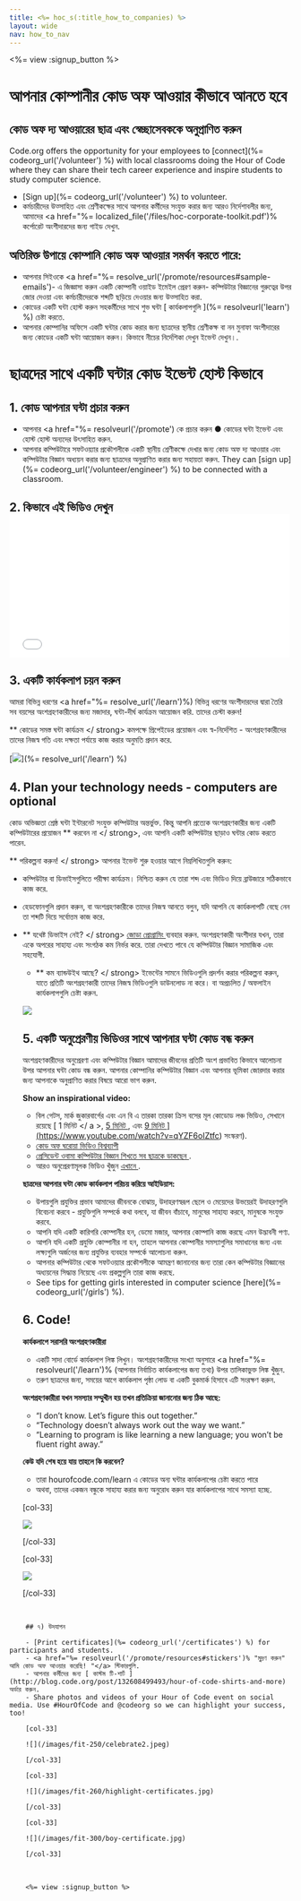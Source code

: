 ```yaml
---
title: <%= hoc_s(:title_how_to_companies) %>
layout: wide
nav: how_to_nav
---
```

<%= view :signup_button %>

# আপনার কোম্পানীর কোড অফ আওয়ার কীভাবে আনতে হবে

## কোড অফ দ্য আওয়ারের ছাত্র এবং স্বেচ্ছাসেবককে অনুপ্রাণিত করুন

Code.org offers the opportunity for your employees to [connect](%= codeorg_url('/volunteer') %) with local classrooms doing the Hour of Code where they can share their tech career experience and inspire students to study computer science.

- [Sign up](%= codeorg_url('/volunteer') %) to volunteer.
- কর্মচারীদের উত্সাহিত এবং শ্রেণীকক্ষের সাথে আপনার কর্মীদের সংযুক্ত করার জন্য আরও নির্দেশাবলীর জন্য, আমাদের <a href="%= localized_file('/files/hoc-corporate-toolkit.pdf')% কর্পোরেট অংশীদারদের জন্য গাইড </a> দেখুন.

## অতিরিক্ত উপায়ে কোম্পানি কোড অফ আওয়ার সমর্থন করতে পারে:

- আপনার সিইওকে <a href="%= resolve_url('/promote/resources#sample-emails')- এ জিজ্ঞাসা করুন একটি কোম্পানী ওয়াইড ইমেইল প্রেরণ করুন- কম্পিউটার বিজ্ঞানের গুরুত্বের উপর জোর দেওয়া এবং কর্মচারীদেরকে শব্দটি ছড়িয়ে দেওয়ার জন্য উত্সাহিত করা.
- কোডের একটি ঘন্টা হোস্ট করুন সহকর্মীদের সাথে শুভ ঘন্টা [ কার্যকলাপগুলি ](%= resolveurl('learn') %) চেষ্টা করতে.
- আপনার কোম্পানির অফিসে একটি ঘন্টার কোড করার জন্য ছাত্রদের স্থানীয় শ্রেণীকক্ষ বা নন মুনাফা অংশীদারের জন্য কোডের একটি ঘন্টা আয়োজন করুন। কিভাবে নীচের নির্দেশিকা দেখুন ইভেন্ট দেখুন।.

# ছাত্রদের সাথে একটি ঘন্টার কোড ইভেন্ট হোস্ট কিভাবে

## 1. কোড আপনার ঘন্টা প্রচার করুন

- আপনার <a href="%= resolveurl('/promote') কে প্রচার করুন ● কোডের ঘন্টা </a> ইভেন্ট এবং হোস্ট হোস্ট অন্যদের উৎসাহিত করুন.
- আপনার কম্পিউটারে সফটওয়্যার প্রকৌশলীকে একটি স্থানীয় শ্রেণীকক্ষে দেখার জন্য কোড অফ দ্য আওয়ার এবং কম্পিউটার বিজ্ঞান অধ্যয়ন করার জন্য ছাত্রদের অনুপ্রাণিত করার জন্য সহায়তা করুন. They can [sign up](%= codeorg_url('/volunteer/engineer') %) to be connected with a classroom.

## 2. কিভাবে এই ভিডিও দেখুন <iframe width="500" height="255" src="//www.youtube.com/embed/SrnvvWDm73k" frameborder="0" allowfullscreen mark="crwd-mark"></iframe> 

## 3. একটি কার্যকলাপ চয়ন করুন

আমরা বিভিন্ন ধরণের <a href="%= resolve_url('/learn')%) বিভিন্ন ধরণের অংশীদারদের দ্বারা তৈরি সব বয়সের অংশগ্রহণকারীদের জন্য মজাদার, ঘন্টা-দীর্ঘ কার্যক্রম </a> আয়োজন করি. তাদের চেস্টা করুন!

** কোডের সমস্ত ঘন্টা কার্যক্রম </ strong> কমপক্ষে প্রিপেইডের প্রয়োজন এবং স্ব-নির্দেশিত - অংশগ্রহণকারীদের তাদের নিজস্ব গতি এবং দক্ষতা পর্যায়ে কাজ করার অনুমতি প্রদান করে.</p> 

[![](/images/fit-700/tutorials.png)](%= resolve_url('/learn') %)

## 4. Plan your technology needs - computers are optional

কোড অভিজ্ঞতা শ্রেষ্ঠ ঘন্টা ইন্টারনেট সংযুক্ত কম্পিউটার অন্তর্ভুক্ত. কিন্তু আপনি প্রত্যেক অংশগ্রহণকারীর জন্য একটি কম্পিউটারের প্রয়োজন ** করবেন না </ strong>, এবং আপনি একটি কম্পিউটার ছাড়াও ঘন্টার কোড করতে পারেন.</p> 

** পরিকল্পনা করুন! </ strong> আপনার ইভেন্ট শুরু হওয়ার আগে নিম্নলিখিতগুলি করুন:</p> 

- কম্পিউটার বা ডিভাইসগুলিতে পরীক্ষা কার্যক্রম। নিশ্চিত করুন যে তারা শব্দ এবং ভিডিও দিয়ে ব্রাউজারে সঠিকভাবে কাজ করে.
- হেডফোনগুলি প্রদান করুন, বা অংশগ্রহণকারীকে তাদের নিজস্ব আনতে বলুন, যদি আপনি যে কার্যকলাপটি বেছে নেন তা শব্দটি দিয়ে সর্বোত্তম কাজ করে.
- ** যথেষ্ট ডিভাইস নেই? </ strong> [ জোড়া প্রোগ্রামিং ](https://www.youtube.com/watch?v=vgkahOzFH2Q) ব্যবহার করুন. অংশগ্রহণকারী অংশীদার যখন, তারা একে অপরের সাহায্য এবং সংগঠক কম নির্ভর করে. তারা দেখতে পাবে যে কম্পিউটার বিজ্ঞান সামাজিক এবং সহযোগী.</li> 
    
    - ** কম ব্যান্ডউইথ আছে? </ strong> ইভেন্টের সামনে ভিডিওগুলি প্রদর্শন করার পরিকল্পনা করুন, যাতে প্রতিটি অংশগ্রহণকারী তাদের নিজস্ব ভিডিওগুলি ডাউনলোড না করে। বা অপ্রচলিত / অফলাইন কার্যকলাপগুলি চেষ্টা করুন.</li> </ul> 
        
        <img src="/images/fit-350/group_ipad.jpg" />
        
        ## 5. একটি অনুপ্রেরণীয় ভিডিওর সাথে আপনার ঘন্টা কোড বন্ধ করুন
        
        অংশগ্রহণকারীদের অনুপ্রেরণা এবং কম্পিউটার বিজ্ঞান আমাদের জীবনের প্রতিটি অংশ প্রভাবিত কিভাবে আলোচনা উপর আপনার ঘন্টা কোড বন্ধ করুন. আপনার কোম্পানির কম্পিউটার বিজ্ঞান এবং আপনার ভূমিকা জোরদার করার জন্য আপনাকে অনুপ্রাণিত করার বিষয়ে আরো ভাগ করুন.
        
        **Show an inspirational video:**
        
        - বিল গেটস, মার্ক জুকারবার্গের এবং এন বি এ তারকা তারকা ক্রিস বসের মূল কোডোড লঞ্চ ভিডিও, সেখানে রয়েছে [ 1 মিনিট </ a >, [ 5 মিনিট ](https://www.youtube.com/watch?v=nKIu9yen5nc), এবং <a href = "https://www.youtube.com/watch?v = dU1xS07N-FA "> 9 মিনিট ](https://www.youtube.com/watch?v=qYZF6oIZtfc) সংস্করণ).
        - [ কোড অফ ঘরোয়া ভিডিও বিশ্বব্যাপী ](https://www.youtube.com/watch?v=KsOIlDT145A)
        - [ প্রেসিডেন্ট ওবামা কম্পিউটার বিজ্ঞান শিখতে সব ছাত্রকে ডাকছেন ](https://www.youtube.com/watch?v=6XvmhE1J9PY).
        - আরও অনুপ্রেরণামূলক ভিডিও খুঁজুন [ এখানে ](https://www.youtube.com/playlist?list=PLzdnOPI1iJNfpD8i4Sx7U0y2MccnrNZuP).
        
        **ছাত্রদের আপনার ঘন্টা কোড কার্যকলাপ পরিচয় করিয়ে আইডিয়াস:**
        
        - উপায়গুলি প্রযুক্তির প্রভাব আমাদের জীবনকে বোঝায়, উদাহরণস্বরূপ ছেলে ও মেয়েদের উভয়েরই উদাহরণগুলি বিবেচনা করবে - প্রযুক্তিগুলি সম্পর্কে কথা বলবে, যা জীবন বাঁচাবে, মানুষের সাহায্য করবে, মানুষকে সংযুক্ত করবে.
        - আপনি যদি একটি কারিগরি কোম্পানীর হন, ডেমো মজার, আপনার কোম্পানি কাজ করছে এমন উদ্ভাবনী পণ্য.
        - আপনি যদি একটি প্রযুক্তি কোম্পানীর না হন, তাহলে আপনার কোম্পানীর সমস্যাগুলির সমাধানের জন্য এবং লক্ষ্যগুলি অর্জনের জন্য প্রযুক্তির ব্যবহার সম্পর্কে আলোচনা করুন.
        - আপনার কম্পিউটার থেকে সফটওয়্যার প্রকৌশলীকে আমন্ত্রণ জানানোর জন্য তারা কেন কম্পিউটার বিজ্ঞানের অধ্যয়নের সিদ্ধান্ত নিয়েছে এবং প্রকল্পগুলি তারা কাজ করছে.
        - See tips for getting girls interested in computer science [here](%= codeorg_url('/girls') %).
        
        ## 6. Code!
        
        **কার্যকলাপে সরাসরি অংশগ্রহণকারীরা**
        
        - একটি সাদা বোর্ডে কার্যকলাপ লিঙ্ক লিখুন। অংশগ্রহণকারীদের সংখ্যা অনুসারে <a href="%= resolveurl('/learn')% (আপনার নির্বাচিত কার্যকলাপের জন্য তথ্য) উপর তালিকাভুক্ত লিঙ্ক খুঁজুন.
        - তরুণ ছাত্রদের জন্য, সময়ের আগে কার্যকলাপ পৃষ্ঠা লোড বা একটি বুকমার্ক হিসাবে এটি সংরক্ষণ করুন.
        
        **অংশগ্রহণকারীরা যখন সমস্যার সম্মুখীন হয় তখন প্রতিক্রিয়া জানানোর জন্য ঠিক আছে:**
        
        - “I don’t know. Let’s figure this out together.”
        - “Technology doesn’t always work out the way we want.”
        - “Learning to program is like learning a new language; you won’t be fluent right away.”
        
        **কেউ যদি শেষ হয়ে যায় তাহলে কি করবেন?**
        
        - তারা hourofcode.com/learn এ কোডের অন্য ঘন্টার কার্যকলাপের চেষ্টা করতে পারে
        - অথবা, তাদের একজন বন্ধুকে সাহায্য করার জন্য অনুরোধ করুন যার কার্যকলাপের সাথে সমস্যা হচ্ছে.
        
        [col-33]
        
        ![](/images/fit-250/highschoolgirls.jpeg)
        
        [/col-33]
        
        [col-33]
        
        ![](/images/fit-300/group_ar.jpg)
        
        [/col-33]

<p style="clear:both">&nbsp;</p>

        
        ## ৭) উদযাপন
        
        - [Print certificates](%= codeorg_url('/certificates') %) for participants and students.
        - <a href="%= resolveurl('/promote/resources#stickers')% "মুদ্রণ করুন" আমি কোড অফ আওয়ার করেছি! "</a> স্টিকারগুলি.
        - আপনার কর্মীদের জন্য [ কাস্টম টি-শার্ট ](http://blog.code.org/post/132608499493/hour-of-code-shirts-and-more) অর্ডার করুন.
        - Share photos and videos of your Hour of Code event on social media. Use #HourOfCode and @codeorg so we can highlight your success, too!
        
        [col-33]
        
        ![](/images/fit-250/celebrate2.jpeg)
        
        [/col-33]
        
        [col-33]
        
        ![](/images/fit-260/highlight-certificates.jpg)
        
        [/col-33]
        
        [col-33]
        
        ![](/images/fit-300/boy-certificate.jpg)
        
        [/col-33]

<p style="clear:both">&nbsp;</p>

        
        <%= view :signup_button %>